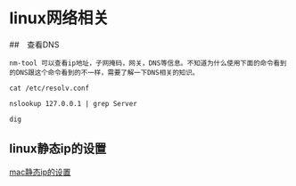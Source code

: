 # linux网络相关

##　查看DNS

```
nm-tool 可以查看ip地址，子网掩码，网关，DNS等信息。不知道为什么使用下面的命令看到的DNS跟这个命令看到的不一样，需要了解一下DNS相关的知识。

cat /etc/resolv.conf

nslookup 127.0.0.1 | grep Server

dig
```

## linux静态ip的设置

[mac静态ip的设置](https://www.jianshu.com/p/61b30a78852b?deDup445843=1)
